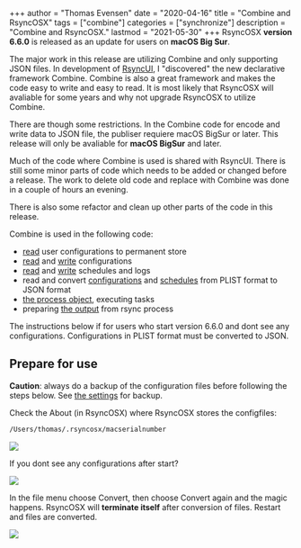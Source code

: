 +++
author = "Thomas Evensen"
date = "2020-04-16"
title =  "Combine and RsyncOSX"
tags = ["combine"]
categories = ["synchronize"]
description = "Combine and RsyncOSX."
lastmod = "2021-05-30"
+++
RsyncOSX **version 6.6.0** is released as an update for users on **macOS Big Sur**.

The major work in this release are utilizing Combine and only supporting JSON files. In development of [RsyncUI](https://github.com/rsyncOSX/RsyncUI), I "discovered" the new declarative framework Combine. Combine is also a great framework and makes the code easy to write and easy to read. It is most likely that RsyncOSX will avaliable for some years and why not upgrade RsyncOSX to utilize Combine.

There are though some restrictions. In the Combine code for encode and write data to JSON file, the publiser requiere macOS BigSur or later. This release will only be avaliable for **macOS BigSur** and later.

Much of the code where Combine is used is shared with RsyncUI. There is still some minor parts of code which needs to be added or changed before a release. The work to delete old code and replace with Combine was done in a couple of hours an evening.

There is also some refactor and clean up other parts of the code in this release.

Combine is used in the following code:

- [read](https://github.com/rsyncOSX/RsyncOSXCombine/blob/main/RsyncOSX/ReadUserConfigurationPLIST.swift) user configurations to permanent store
- [read](https://github.com/rsyncOSX/RsyncOSXCombine/blob/main/RsyncOSX/ReadConfigurationJSON.swift) and [write](https://github.com/rsyncOSX/RsyncOSXCombine/blob/main/RsyncOSX/WriteConfigurationJSON.swift) configurations
- [read](https://github.com/rsyncOSX/RsyncOSXCombine/blob/main/RsyncOSX/ReadScheduleJSON.swift) and [write](https://github.com/rsyncOSX/RsyncOSXCombine/blob/main/RsyncOSX/WriteScheduleJSON.swift) schedules and logs
- read and convert [configurations](https://github.com/rsyncOSX/RsyncOSXCombine/blob/main/RsyncOSX/ReadConfigurationsPLIST.swift) and [schedules](https://github.com/rsyncOSX/RsyncOSXCombine/blob/main/RsyncOSX/ReadSchedulesPLIST.swift) from PLIST format to JSON format
- [the process object](https://github.com/rsyncOSX/RsyncOSXCombine/blob/main/RsyncOSX/ProcessCmd.swift), executing tasks
- preparing [the output](https://github.com/rsyncOSX/RsyncOSXCombine/blob/main/RsyncOSX/TrimTwo.swift) from rsync process

The instructions below if for users who start version 6.6.0 and dont see any configurations. Configurations in PLIST format must be converted to JSON.

## Prepare for use

**Caution**: always do a backup of the configuration files before following the steps below. See [the settings](/post/userconfiguration/) for backup.

Check the About (in RsyncOSX) where RsyncOSX stores the configfiles:
```bash
/Users/thomas/.rsyncosx/macserialnumber
```
![](/images/RsyncOSX/master/combine/about.png)

If you dont see any configurations after start?

![](/images/RsyncOSX/master/combine/empty.png)

In the file menu choose Convert, then choose Convert again and the magic happens. RsyncOSX will **terminate itself** after conversion of files. Restart and files are converted.

![](/images/RsyncOSX/master/combine/converted.png)
